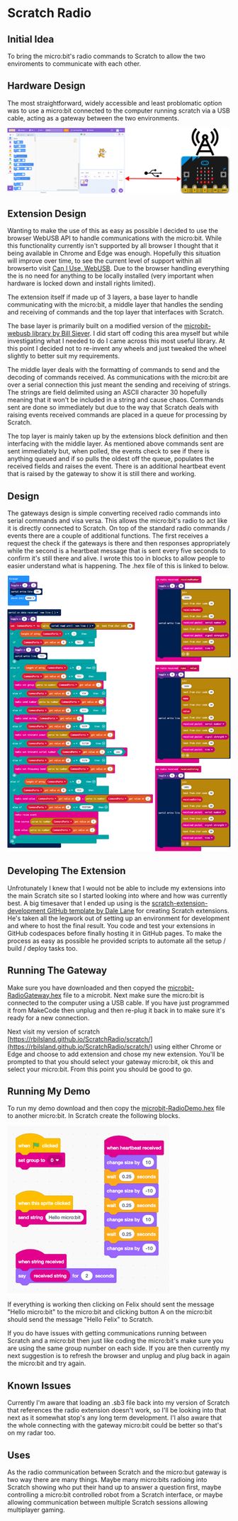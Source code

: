 # Scratch Radio
## Initial Idea
To bring the micro:bit's radio commands to Scratch to allow the two enviroments to communicate with each other.

## Hardware Design
The most straightforward, widely accessible and least problomatic option was to use a micro:bit connected to the computer running scratch via a USB cable, acting as a gateway between the two environments.

![A diagram representing the Scratch environment being connected to a micro:bit over a USB cable](./images/Scratch_USB_microbit.png)

## Extension Design
Wanting to make the use of this as easy as possible I decided to use the browser WebUSB API to handle communications with the micro:bit. While this functionality currently isn't supported by all browser I thought that it being available in Chrome and Edge was enough. Hopefully this situation will improve over time, to see the current level of support within all browserto visit [Can I Use, WebUSB](https://caniuse.com/webusb). Due to the browser handling everything the is no need for anything to be locally installed (very important when hardware is locked down and install rights limited).

The extension itself if made up of 3 layers, a base layer to handle communicating with the micro:bit, a middle layer that handles the sending and receiving of commands and the top layer that interfaces with Scratch.

The base layer is primarily built on a modified version of the [microbit-webusb library by Bill Siever](https://github.com/bsiever/microbit-webusb). I did start off coding this area myself but while investigating what I needed to do I came across this most useful library. At this point I decided not to re-invent any wheels and just tweaked the wheel slightly to better suit my requirements.

The middle layer deals with the formatting of commands to send and the decoding of commands received. As communications with the micro:bit are over a serial connection this just meant the sending and receiving of strings. The strings are field delimited using an ASCII character 30 hopefully meaning that it won't be included in a string and cause chaos. Commands sent are done so immediately but due to the way that Scratch deals with raising events received commands are placed in a queue for processing by Scratch.

The top layer is mainly taken up by the extensions block definition and then interfacing with the middle layer. As mentioned above commands sent are sent immediately but, when polled, the events check to see if there is anything queued and if so pulls the oldest off the queue, populates the received fields and raises the event. There is an additional heartbeat event that is raised by the gateway to show it is still there and working.

## Design
The gateways design is simple converting received radio commands into serial commands and visa versa. This allows the micro:bit's radio to act like it is directly connected to Scratch. On top of the standard radio commands / events there are a couple of additional functions. The first receives a request the check if the gateways is there and then responses appropriately while the second is a heartbeat message that is sent every five seconds to confirm it's still there and alive. I wrote this too in blocks to allow people to easier understand what is happening. The .hex file of this is linked to below.

![An image showing the block code that makes up the gateway](./images/Microbit_Gateway_Blocks.png)

## Developing The Extension
Unfrotunately I knew that I would not be able to include my extensions into the main Scratch site so I started looking into where and how was currently best. A big timesaver that I ended up using is the [scratch-extension-development GitHub template by Dale Lane](https://github.com/dalelane/scratch-extension-development) for creating Scratch extensions. He's taken all the legwork out of setting up an environment for development and where to host the final result. You code and test your extensions in GitHub codespaces before finally hosting it in GitHub pages. To make the process as easy as possible he provided scripts to automate all the setup / build / deploy tasks too.

## Running The Gateway
Make sure you have downloaded and then copyed the [microbit-RadioGateway.hex](https://github.com/RBilsland/ScratchRadio/blob/main/hex/microbit-RadioGateway.hex?raw=True) file to a microbit. Next make sure the micro:bit is connected to the computer using a USB cable. If you have just programmed it from MakeCode then unplug and then re-plug it back in to make sure it's ready for a new connection.

Next visit my version of scratch [https://rbilsland.github.io/ScratchRadio/scratch/](https://rbilsland.github.io/ScratchRadio/scratch/) using either Chrome or Edge and choose to add extension and chose my new extension. You'll be prompted to that you should select your gateway micro:bit, ok this and select your micro:bit. From this point you should be good to go.

## Running My Demo
To run my demo download and then copy the [microbit-RadioDemo.hex](https://github.com/RBilsland/ScratchRadio/blob/main/hex/microbit-RadioDemo.hex?raw=True) file to another micro:bit. In Scratch create the following blocks.

![Scratch micro:bit radio demo blocks](./images/Scratch_Demo_Blocks.png)

If everything is working then clicking on Felix should sent the message "Hello micro:bit" to the micro:bit and clicking button A on the micro:bit should send the message "Hello Felix" to Scratch.

If you do have issues with getting communications running between Scratch and a micro:bit then just like coding the micro:bit's make sure you are using the same group number on each side. If you are then currently my next suggestion is to refresh the browser and unplug and plug back in again the micro:bit and try again.

## Known Issues
Currently I'm aware that loading an .sb3 file back into my version of Scratch that references the radio extension doesn't work, so I'll be looking into that next as it somewhat stop's any long term development. I'l also aware that the whole connecting with the gateway micro:bit could be better so that's on my radar too.

## Uses
As the radio communication between Scratch and the micro:but gateway is two way there are many things. Maybe many micro:bits radioing into Scratch showing who put their hand up to answer a question first, maybe controlling a micro:bit controlled robot from a Scratch interface, or maybe allowing communication between multiple Scratch sessions allowing multiplayer gaming.